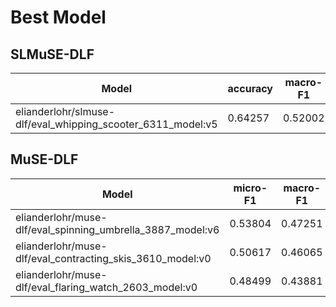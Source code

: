 # Best Model

## SLMuSE-DLF

| Model                                                       | accuracy | macro-F1 |
| ----------------------------------------------------------- | -------- | -------- |
| elianderlohr/slmuse-dlf/eval_whipping_scooter_6311_model:v5 | 0.64257  | 0.52002  |

## MuSE-DLF

| Model                                                      | micro-F1 | macro-F1 |
| ---------------------------------------------------------- | -------- | -------- |
| elianderlohr/muse-dlf/eval_spinning_umbrella_3887_model:v6 | 0.53804  | 0.47251  |
| elianderlohr/muse-dlf/eval_contracting_skis_3610_model:v0  | 0.50617  | 0.46065  |
| elianderlohr/muse-dlf/eval_flaring_watch_2603_model:v0     | 0.48499  | 0.43881  |
